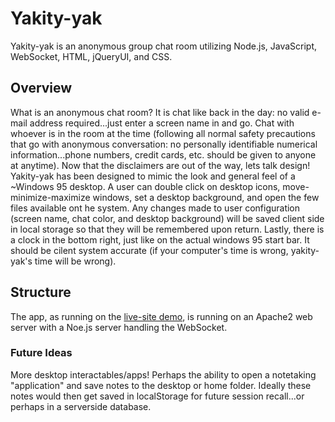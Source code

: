# Yakity-yak
Yakity-yak is an anonymous group chat room utilizing Node.js, JavaScript, WebSocket, HTML, jQueryUI, and CSS. 

## Overview
What is an anonymous chat room? It is chat like back in the day: no valid e-mail address required...just enter a screen name in and go. Chat with whoever is in the room at the time (following all normal safety precautions that go with anonymous conversation: no personally identifiable numerical information...phone numbers, credit cards, etc. should be given to anyone at anytime). Now that the disclaimers are out of the way, lets talk design! Yakity-yak has been designed to mimic the look and general feel of a ~Windows 95 desktop. A user can double click on desktop icons, move-minimize-maximize windows, set a desktop background, and open the few files available ont he system. Any changes made to user configuration (screen name, chat color, and desktop background) will be saved client side in local storage so that they will be remembered upon return. Lastly, there is a clock in the bottom right, just like on the actual windows 95 start bar. It should be cilent system accurate (if your computer's time is wrong, yakity-yak's time will be wrong).

## Structure
The app, as running on the [live-site demo](http://brianmevans.com/projects/yakity-yak/), is running on an Apache2 web server with a Noe.js server handling the WebSocket. 

### Future Ideas
More desktop interactables/apps! Perhaps the ability to open a notetaking "application" and save notes to the desktop or home folder. Ideally these notes would then get saved in localStorage for future session recall...or perhaps in a serverside database.
